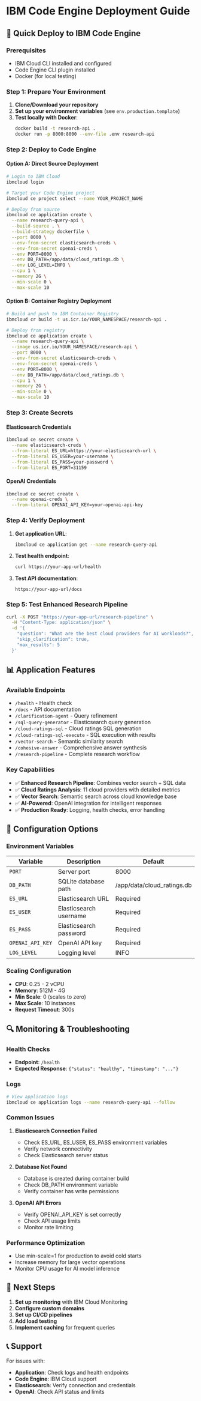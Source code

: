 # IBM Code Engine Deployment Guide

## 🚀 Quick Deploy to IBM Code Engine

### Prerequisites
- IBM Cloud CLI installed and configured
- Code Engine CLI plugin installed
- Docker (for local testing)

### Step 1: Prepare Your Environment

1. **Clone/Download your repository**
2. **Set up your environment variables** (see `env.production.template`)
3. **Test locally with Docker**:
   ```bash
   docker build -t research-api .
   docker run -p 8000:8000 --env-file .env research-api
   ```

### Step 2: Deploy to Code Engine

#### Option A: Direct Source Deployment
```bash
# Login to IBM Cloud
ibmcloud login

# Target your Code Engine project
ibmcloud ce project select --name YOUR_PROJECT_NAME

# Deploy from source
ibmcloud ce application create \
  --name research-query-api \
  --build-source . \
  --build-strategy dockerfile \
  --port 8000 \
  --env-from-secret elasticsearch-creds \
  --env-from-secret openai-creds \
  --env PORT=8000 \
  --env DB_PATH=/app/data/cloud_ratings.db \
  --env LOG_LEVEL=INFO \
  --cpu 1 \
  --memory 2G \
  --min-scale 0 \
  --max-scale 10
```

#### Option B: Container Registry Deployment
```bash
# Build and push to IBM Container Registry
ibmcloud cr build -t us.icr.io/YOUR_NAMESPACE/research-api .

# Deploy from registry
ibmcloud ce application create \
  --name research-query-api \
  --image us.icr.io/YOUR_NAMESPACE/research-api \
  --port 8000 \
  --env-from-secret elasticsearch-creds \
  --env-from-secret openai-creds \
  --env PORT=8000 \
  --env DB_PATH=/app/data/cloud_ratings.db \
  --cpu 1 \
  --memory 2G \
  --min-scale 0 \
  --max-scale 10
```

### Step 3: Create Secrets

#### Elasticsearch Credentials
```bash
ibmcloud ce secret create \
  --name elasticsearch-creds \
  --from-literal ES_URL=https://your-elasticsearch-url \
  --from-literal ES_USER=your-username \
  --from-literal ES_PASS=your-password \
  --from-literal ES_PORT=31159
```

#### OpenAI Credentials
```bash
ibmcloud ce secret create \
  --name openai-creds \
  --from-literal OPENAI_API_KEY=your-openai-api-key
```

### Step 4: Verify Deployment

1. **Get application URL**:
   ```bash
   ibmcloud ce application get --name research-query-api
   ```

2. **Test health endpoint**:
   ```bash
   curl https://your-app-url/health
   ```

3. **Test API documentation**:
   ```
   https://your-app-url/docs
   ```

### Step 5: Test Enhanced Research Pipeline

```bash
curl -X POST "https://your-app-url/research-pipeline" \
  -H "Content-Type: application/json" \
  -d '{
    "question": "What are the best cloud providers for AI workloads?",
    "skip_clarification": true,
    "max_results": 5
  }'
```

## 📊 Application Features

### Available Endpoints
- `/health` - Health check
- `/docs` - API documentation  
- `/clarification-agent` - Query refinement
- `/sql-query-generator` - Elasticsearch query generation
- `/cloud-ratings-sql` - Cloud ratings SQL generation
- `/cloud-ratings-sql-execute` - SQL execution with results
- `/vector-search` - Semantic similarity search
- `/cohesive-answer` - Comprehensive answer synthesis
- `/research-pipeline` - Complete research workflow

### Key Capabilities
- ✅ **Enhanced Research Pipeline**: Combines vector search + SQL data
- ✅ **Cloud Ratings Analysis**: 11 cloud providers with detailed metrics
- ✅ **Vector Search**: Semantic search across cloud knowledge base
- ✅ **AI-Powered**: OpenAI integration for intelligent responses
- ✅ **Production Ready**: Logging, health checks, error handling

## 🔧 Configuration Options

### Environment Variables
| Variable | Description | Default |
|----------|-------------|---------|
| `PORT` | Server port | 8000 |
| `DB_PATH` | SQLite database path | /app/data/cloud_ratings.db |
| `ES_URL` | Elasticsearch URL | Required |
| `ES_USER` | Elasticsearch username | Required |
| `ES_PASS` | Elasticsearch password | Required |
| `OPENAI_API_KEY` | OpenAI API key | Required |
| `LOG_LEVEL` | Logging level | INFO |

### Scaling Configuration
- **CPU**: 0.25 - 2 vCPU
- **Memory**: 512M - 4G
- **Min Scale**: 0 (scales to zero)
- **Max Scale**: 10 instances
- **Request Timeout**: 300s

## 🔍 Monitoring & Troubleshooting

### Health Checks
- **Endpoint**: `/health`
- **Expected Response**: `{"status": "healthy", "timestamp": "..."}`

### Logs
```bash
# View application logs
ibmcloud ce application logs --name research-query-api --follow
```

### Common Issues

1. **Elasticsearch Connection Failed**
   - Check ES_URL, ES_USER, ES_PASS environment variables
   - Verify network connectivity
   - Check Elasticsearch server status

2. **Database Not Found**
   - Database is created during container build
   - Check DB_PATH environment variable
   - Verify container has write permissions

3. **OpenAI API Errors**
   - Verify OPENAI_API_KEY is set correctly
   - Check API usage limits
   - Monitor rate limiting

### Performance Optimization
- Use min-scale=1 for production to avoid cold starts
- Increase memory for large vector operations
- Monitor CPU usage for AI model inference

## 🎯 Next Steps

1. **Set up monitoring** with IBM Cloud Monitoring
2. **Configure custom domains** 
3. **Set up CI/CD pipelines**
4. **Add load testing**
5. **Implement caching** for frequent queries

## 📞 Support

For issues with:
- **Application**: Check logs and health endpoints
- **Code Engine**: IBM Cloud support
- **Elasticsearch**: Verify connection and credentials
- **OpenAI**: Check API status and limits
